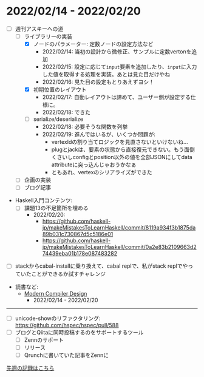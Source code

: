 # 2022/02/14 - 2022/02/20

- [ ] 週刊アスキーへの道
    - [ ] ライブラリーの実装
        - [x] ノードのパラメーター: 定数ノードの設定方法など
            - 2022/02/14: 当初の設計から微修正、サンプルに定数vertonを追加
            - 2022/02/15: 設定に応じて`input`要素を追加したり、`input`に入力した値を取得する処理を実装。あとは見た目だけやね
            - 2022/02/16: 見た目の設定もとりあえずヨシ！
        - [x] 初期位置のレイアウト
            - 2022/02/17: 自動レイアウトは諦めて、ユーザー側が設定する仕様に。
            - 2022/02/18: できた
        - [ ] serialize/deserialize
            - 2022/02/18: 必要そうな関数を列挙
            - 2022/02/19: 進んではいるが、いくつか問題が:
                - vertexIdの割り当てロジックを見直さないといけないね...
                - plugとjackは、要素の状態から直接復元できない。もう面倒くさいしconfigとposition以外の値を全部JSONにしてdata attributeに突っ込んじゃおうかなぁ
                - ともあれ、vertexのシリアライズができた
    - [ ] 企画の実装
    - [ ] ブログ記事
- Haskell入門コンテンツ:
    - [ ] 課題13の不足箇所を埋める
        - 2022/02/20:
            - <https://github.com/haskell-jp/makeMistakesToLearnHaskell/commit/8119a934f3b1875da89b031c730867d5c5186e01>
            - <https://github.com/haskell-jp/makeMistakesToLearnHaskell/commit/0a2e83b2109663d274439eba01b178e087483282>
- [ ] stackからcabal-installに乗り換えて、cabal replで、私がstack replでやっていたことができるか試すチャレンジ
- 読書など:
    - [Modern Compiler Design](https://www.springer.com/jp/book/9781461446989)
        - 2022/02/14 - 2022/02/20

------

- [ ] unicode-showのリファクタリング: <https://github.com/hspec/hspec/pull/588>
- [ ] ブログとQiitaに同時投稿するのをサポートするツール
    - [ ] Zennのサポート
    - [ ] リリース
    - [ ] Qrunchに書いていた記事をZennに

[先週の記録はこちら](https://github.com/igrep/daily-commits/blob/5670334f16b7fdf9748a24f144cccb2ed3d6819d/yesterday.md)
